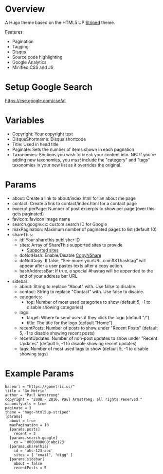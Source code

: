 Overview
========

A Hugo theme based on the HTML5 UP [Striped](https://html5up.net/striped)
theme.

Features:
* Pagination
* Tagging
* Disqus
* Source code highlighting
* Google Analytics
* Minified CSS and JS

Setup Google Search
===================

https://cse.google.com/cse/all

Variables
=========
* Copyright: Your copyright text
* DisqusShortname: Disqus shortcode
* Title: Used in head title
* Paginate: Sets the number of items shown in each pagnation
* Taxonomies: Sections you wish to break your content into. NB: If you're
  adding new taxonomies, you _must_ include the "category" and "tags"
  taxonomies in your new list as it overrides the original.

Params
======
* about: Create a link to about/index.html for an about me page
* contact: Create a link to contact/index.html for a contact page
* excerpt.perPage: Number of post excerpts to show per page (over this
  gets paginated)
* favicon: favicon image name
* search.google.cx: custom search ID for Google
* maxPagination: Maximum number of paginated pages to list (default 10)
* shareThis:
  * id: Your sharethis publisher ID
  * sites: Array of ShareThis supported sites to provide
    * [Supported sites](https://support.sharethis.com/hc/en-us/articles/218912477-Supported-Social-Sharing-Services-on-ShareThis)
  * doNotHash: Enable/Disable [CopyNShare](https://support.sharethis.com/hc/en-us/articles/217933478-How-to-Enable-and-Disable-CopyNShare)
  * doNotCopy: If false,  “See more: yourURL.com#SThashtag” will appear after a user pastes texts after a copy action.
  * hashAddressBar: If true, a special #hastag will be appended to the end of your address bar URL
* sidebar:
  * about: String to replace "About" with. Use false to disable.
  * contact: String to replace "Contact" with. Use false to disable.
  * categories:
    * top: Number of most used categories to show
      (default 5, -1 to disable showing categories)
  * logo:
    * target: Where to send users if they click the logo (default "/")
    * title: The title for the logo (default "Home")
  * recentPosts: Number of posts to show under "Recent Posts"
      (default 5, -1 to disable showing recent posts)
  * recentUpdates: Number of non-post updates to show under "Recent
      Updates"
      (default 5, -1 to disable showing recent updates)
  * tags: Number of most used tags to show
      (default 5, -1 to disable showing tags)

Example Params
==============

```
baseurl = "https://gometric.us/"
title = "Go Metric"
author = "Paul Armstrong"
copyright = "2008 - 2016, Paul Armstrong; all rights reserved."
canonifyurls = true
paginate = 3
theme = "hugo-html5up-striped"
[params]
  about = true
  maxPagination = 10
  [params.posts]
    recent = 3
  [params.search.google]
    cx = '0000000000:abc123'
  [params.shareThis]
    id = 'abc-123-abc'
    sites = [ "email", "digg" ]
  [params.sidebar]
    about = false
    recentPosts = 5
```

